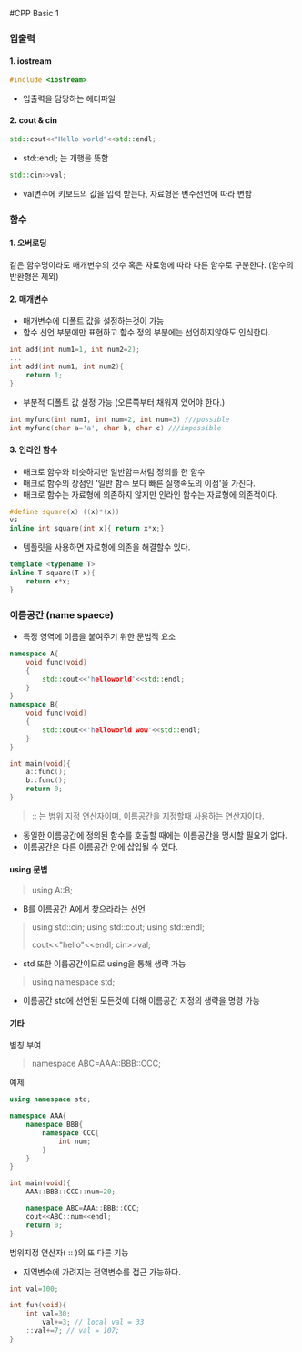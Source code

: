 #CPP Basic 1

### 입출력
#### 1. iostream
```cpp
#include <iostream>
```
* 입출력을 담당하는 헤더파일

#### 2. cout & cin
```cpp
std::cout<<"Hello world"<<std::endl;
```
* std::endl; 는 개행을 뜻함

```cpp
std::cin>>val;
```
* val변수에 키보드의 값을 입력 받는다, 자료형은 변수선언에 따라 변함

### 함수
#### 1. 오버로딩
같은 함수명이라도 매개변수의 갯수 혹은 자료형에 따라 다른 함수로 구분한다. (함수의 반환형은 제외)

#### 2. 매개변수
* 매개변수에 디폴트 값을 설정하는것이 가능
* 함수 선언 부분에만 표현하고 함수 정의 부분에는 선언하지않아도 인식한다.
```cpp
int add(int num1=1, int num2=2);
...
int add(int num1, int num2){
	return 1;
}
```
* 부분적 디폴트 값 설정 가능 (오른쪽부터 채워져 있어야 한다.)
```cpp
int myfunc(int num1, int num=2, int num=3) ///possible
int myfunc(char a='a', char b, char c) ///impossible
```

#### 3. 인라인 함수
* 매크로 함수와 비슷하지만 일반함수처럼 정의를 한 함수
* 매크로 함수의 장점인 '일반 함수 보다 빠른 실행속도의 이점'을 가진다.
* 매크로 함수는 자료형에 의존하지 않지만 인라인 함수는 자료형에 의존적이다.
```cpp
#define square(x) ((x)*(x))
vs
inline int square(int x){ return x*x;}
```
* 템플릿을 사용하면 자료형에 의존을 해결할수 있다.
```cpp
template <typename T>
inline T square(T x){
	return x*x;
}
```
### 이름공간 (name spaece)
* 특정 영역에 이름을 붙여주기 위한 문법적 요소
```cpp
namespace A{
	void func(void)
	{
		std::cout<<'helloworld'<<std::endl;
	}
}
namespace B{
	void func(void)
	{
		std::cout<<'helloworld wow'<<std::endl;
	}
}

int main(void){
	a::func();
	b::func();
	return 0;
}
```

> :: 는 범위 지정 연산자이며, 이름공간을 지정할때 사용하는 연산자이다.

* 동일한 이름공간에 정의된 함수를 호출할 때에는 이름공간을 명시할 필요가 없다.
* 이름공간은 다른 이름공간 안에 삽입될 수 있다.

#### using 문법
> using A::B;

* B를 이름공간 A에서 찾으라라는 선언

> using std::cin;
> using std::cout;
> using std::endl;
> 
> cout<<"hello"<<endl;
> cin>>val;

* std 또한 이름공간이므로 using을 통해 생략 가능

> using namespace std;

* 이름공간 std에 선언된 모든것에 대해 이름공간 지정의 생략을 명령 가능

#### 기타
별칭 부여
> namespace ABC=AAA::BBB::CCC;

예제
```cpp
using namespace std;

namespace AAA{
	namespace BBB{
		namespace CCC{
			int num;
		}
	}
}

int main(void){
	AAA::BBB::CCC::num=20;

	namespace ABC=AAA::BBB::CCC;
	cout<<ABC::num<<endl;
	return 0;
}
```

범위지정 연산자( :: )의 또 다른 기능
* 지역변수에 가려지는 전역변수를 접근 가능하다.

```cpp
int val=100;

int fun(void){
	int val=30;
		val+=3; // local val = 33
	::val+=7; // val = 107;
}
```

